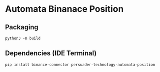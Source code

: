 # Automata Binanace Position

## Packaging
`python3 -m build`

## Dependencies (IDE Terminal)
`pip install binance-connector persuader-technology-automata-position`
